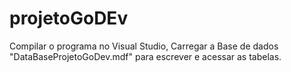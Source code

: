 # projetoGoDEv
Compilar o programa no Visual Studio, Carregar a Base de dados "DataBaseProjetoGoDev.mdf" para escrever e acessar as tabelas.
